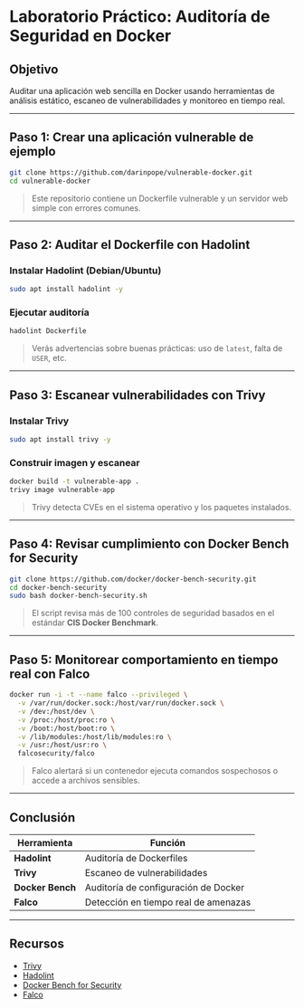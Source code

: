 # Laboratorio Práctico: Auditoría de Seguridad en Docker

## Objetivo
Auditar una aplicación web sencilla en Docker usando herramientas de análisis estático, escaneo de vulnerabilidades y monitoreo en tiempo real.

---

## Paso 1: Crear una aplicación vulnerable de ejemplo

```bash
git clone https://github.com/darinpope/vulnerable-docker.git
cd vulnerable-docker
```

> Este repositorio contiene un Dockerfile vulnerable y un servidor web simple con errores comunes.

---

## Paso 2: Auditar el Dockerfile con Hadolint

### Instalar Hadolint (Debian/Ubuntu)

```bash
sudo apt install hadolint -y
```

### Ejecutar auditoría

```bash
hadolint Dockerfile
```

> Verás advertencias sobre buenas prácticas: uso de `latest`, falta de `USER`, etc.

---

## Paso 3: Escanear vulnerabilidades con Trivy

### Instalar Trivy

```bash
sudo apt install trivy -y
```

### Construir imagen y escanear

```bash
docker build -t vulnerable-app .
trivy image vulnerable-app
```

> Trivy detecta CVEs en el sistema operativo y los paquetes instalados.

---

## Paso 4: Revisar cumplimiento con Docker Bench for Security

```bash
git clone https://github.com/docker/docker-bench-security.git
cd docker-bench-security
sudo bash docker-bench-security.sh
```

> El script revisa más de 100 controles de seguridad basados en el estándar **CIS Docker Benchmark**.

---

## Paso 5: Monitorear comportamiento en tiempo real con Falco

```bash
docker run -i -t --name falco --privileged \
  -v /var/run/docker.sock:/host/var/run/docker.sock \
  -v /dev:/host/dev \
  -v /proc:/host/proc:ro \
  -v /boot:/host/boot:ro \
  -v /lib/modules:/host/lib/modules:ro \
  -v /usr:/host/usr:ro \
  falcosecurity/falco
```

> Falco alertará si un contenedor ejecuta comandos sospechosos o accede a archivos sensibles.

---

## Conclusión

| Herramienta     | Función                                   |
|-----------------|--------------------------------------------|
| **Hadolint**     | Auditoría de Dockerfiles                  |
| **Trivy**        | Escaneo de vulnerabilidades               |
| **Docker Bench** | Auditoría de configuración de Docker      |
| **Falco**        | Detección en tiempo real de amenazas      |

---

## Recursos

- [Trivy](https://github.com/aquasecurity/trivy)
- [Hadolint](https://github.com/hadolint/hadolint)
- [Docker Bench for Security](https://github.com/docker/docker-bench-security)
- [Falco](https://falco.org/)

